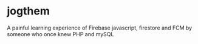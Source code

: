# jogthem
A painful learning experience of Firebase javascript, firestore and FCM by someone who once knew PHP and mySQL
